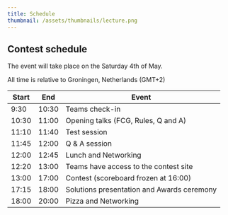 ```yaml
---
title: Schedule
thumbnail: /assets/thumbnails/lecture.png
---
```


## Contest schedule

The event will take place on the Saturday 4th of May.

All time is relative to Groningen, Netherlands (GMT+2)

| Start | End   | Event                                      |
| ----- | ----- | ------------------------------------------ |
| 9:30  | 10:30 | Teams check-in                             |
| 10:30 | 11:00 | Opening talks (FCG, Rules, Q and A)        |
| 11:10 | 11:40 | Test session                               |
| 11:45 | 12:00 | Q & A session                              |
| 12:00 | 12:45 | Lunch and Networking                       |
| 12:20 | 13:00 | Teams have access to the contest site      |
| 13:00 | 17:00 | Contest (scoreboard frozen at 16:00)       |
| 17:15 | 18:00 | Solutions presentation and Awards ceremony |
| 18:00 | 20:00 | Pizza and Networking                       |
